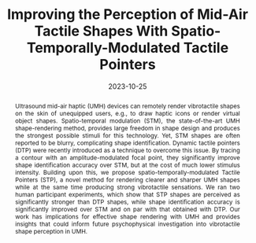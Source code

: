 ---
title: Improving the Perception of Mid-Air Tactile Shapes With Spatio-Temporally-Modulated
  Tactile Pointers
authors:
- Lendy Mulot
- Thomas Howard
- Claudio Pacchierotti
- Maud Marchal

author_notes:
- 'Equal contribution'
- 'Equal contribution'

date: '2023-10-25'
doi: '10.1145/3611388'
publishDate: '2024-04-24T13:26:12.338396Z'
publication_types:
- article-journal
publication: '*ACM Transactions on Applied Perception*'
abstract: '<p align="justify">Ultrasound mid-air haptic (UMH) devices can remotely render vibrotactile shapes on the skin of unequipped users, e.g., to draw haptic icons or render virtual object shapes. Spatio-temporal modulation (STM), the state-of-the-art UMH shape-rendering method, provides large freedom in shape design and produces the strongest possible stimuli for this technology. Yet, STM shapes are often reported to be blurry, complicating shape identification. Dynamic tactile pointers (DTP) were recently introduced as a technique to overcome this issue. By tracing a contour with an amplitude-modulated focal point, they significantly improve shape identification accuracy over STM, but at the cost of much lower stimulus intensity. Building upon this, we propose spatio-temporally-modulated Tactile Pointers (STP), a novel method for rendering clearer and sharper UMH shapes while at the same time producing strong vibrotactile sensations. We ran two human participant experiments, which show that STP shapes are perceived as significantly stronger than DTP shapes, while shape identification accuracy is significantly improved over STM and on par with that obtained with DTP. Our work has implications for effective shape rendering with UMH and provides insights that could inform future psychophysical investigation into vibrotactile shape perception in UMH.</p>'
featured: true

url_pdf: ''
url_code: ''
url_dataset: ''
url_poster: ''
url_project: ''
url_slides: ''
url_source: ''
url_video: 'https://youtu.be/lZRN0T7JJpQ'

links:
- name: HAL
  url: https://inria.hal.science/hal-04168701
---